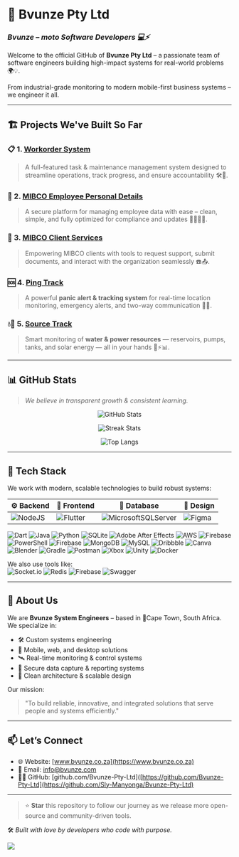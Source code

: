 # 🚀 Bvunze Pty Ltd

### *Bvunze – moto Software Developers 💻⚡️*

Welcome to the official GitHub of **Bvunze Pty Ltd** – a passionate team of software engineers building high-impact systems for real-world problems 🌍💡. 

From industrial-grade monitoring to modern mobile-first business systems – we engineer it all.

---

## 🏗️ Projects We've Built So Far

### 📋 1. [Workorder System](#)
> A full-featured task & maintenance management system designed to streamline operations, track progress, and ensure accountability 🛠️📆.

### 🧾 2. [MIBCO Employee Personal Details](#)
> A secure platform for managing employee data with ease – clean, simple, and fully optimized for compliance and updates 👨‍💼👩‍💼.

### 💬 3. [MIBCO Client Services](#)
> Empowering MIBCO clients with tools to request support, submit documents, and interact with the organization seamlessly ☎️📤.

### 🆘 4. [Ping Track](#)
> A powerful **panic alert & tracking system** for real-time location monitoring, emergency alerts, and two-way communication 📡🚨.

### 💧🔌 5. [Source Track](#)
> Smart monitoring of **water & power resources** — reservoirs, pumps, tanks, and solar energy — all in your hands 🌊⚡📊.

---

## 📊 GitHub Stats

> *We believe in transparent growth & consistent learning.*

<div align="center">

![GitHub Stats](https://github-readme-stats.vercel.app/api?username=Sly-Manyonga&theme=dark&hide_border=true&include_all_commits=true&count_private=true)

![Streak Stats](https://streak-stats.demolab.com/?user=Sly-Manyonga&theme=dark&hide_border=true)

![Top Langs](https://github-readme-stats.vercel.app/api/top-langs/?username=Sly-Manyonga&theme=dark&hide_border=true&layout=compact)

</div>

---

## 🧰 Tech Stack

We work with modern, scalable technologies to build robust systems:

| ⚙️ Backend  | 💙 Frontend  | 💾 Database | 🎨 Design |
|------------|--------------|-------------|-----------|
| ![NodeJS](https://img.shields.io/badge/node.js-6DA55F?style=for-the-badge&logo=node.js&logoColor=white) | ![Flutter](https://img.shields.io/badge/Flutter-%2302569B.svg?style=for-the-badge&logo=Flutter&logoColor=white) | ![MicrosoftSQLServer](https://img.shields.io/badge/Microsoft%20SQL%20Server-CC2927?style=for-the-badge&logo=microsoft%20sql%20server&logoColor=white) | ![Figma](https://img.shields.io/badge/figma-%23F24E1E.svg?style=for-the-badge&logo=figma&logoColor=white) |

![Dart](https://img.shields.io/badge/dart-%230175C2.svg?style=for-the-badge&logo=dart&logoColor=white) ![Java](https://img.shields.io/badge/java-%23ED8B00.svg?style=for-the-badge&logo=openjdk&logoColor=white) ![Python](https://img.shields.io/badge/python-3670A0?style=for-the-badge&logo=python&logoColor=ffdd54) ![SQLite](https://img.shields.io/badge/sqlite-%2307405e.svg?style=for-the-badge&logo=sqlite&logoColor=white) ![Adobe After Effects](https://img.shields.io/badge/Adobe%20After%20Effects-9999FF.svg?style=for-the-badge&logo=Adobe%20After%20Effects&logoColor=white) ![AWS](https://img.shields.io/badge/AWS-%23FF9900.svg?style=for-the-badge&logo=amazon-aws&logoColor=white) ![Firebase](https://img.shields.io/badge/firebase-%23039BE5.svg?style=for-the-badge&logo=firebase) ![PowerShell](https://img.shields.io/badge/PowerShell-%235391FE.svg?style=for-the-badge&logo=powershell&logoColor=white) ![Firebase](https://img.shields.io/badge/firebase-%23039BE5.svg?style=for-the-badge&logo=firebase) ![MongoDB](https://img.shields.io/badge/MongoDB-%234ea94b.svg?style=for-the-badge&logo=mongodb&logoColor=white) ![MySQL](https://img.shields.io/badge/mysql-4479A1.svg?style=for-the-badge&logo=mysql&logoColor=white) ![Dribbble](https://img.shields.io/badge/Dribbble-EA4C89?style=for-the-badge&logo=dribbble&logoColor=white) ![Canva](https://img.shields.io/badge/Canva-%2300C4CC.svg?style=for-the-badge&logo=Canva&logoColor=white) ![Blender](https://img.shields.io/badge/blender-%23F5792A.svg?style=for-the-badge&logo=blender&logoColor=white) ![Gradle](https://img.shields.io/badge/Gradle-02303A.svg?style=for-the-badge&logo=Gradle&logoColor=white) ![Postman](https://img.shields.io/badge/Postman-FF6C37?style=for-the-badge&logo=postman&logoColor=white) ![Xbox](https://img.shields.io/badge/xbox-%23107C10.svg?style=for-the-badge&logo=xbox&logoColor=white) ![Unity](https://img.shields.io/badge/unity-%23000000.svg?style=for-the-badge&logo=unity&logoColor=white) ![Docker](https://img.shields.io/badge/docker-%230db7ed.svg?style=for-the-badge&logo=docker&logoColor=white)

We also use tools like:  
![Socket.io](https://img.shields.io/badge/Socket.io-black?style=for-the-badge&logo=socket.io&badgeColor=010101)
![Redis](https://img.shields.io/badge/redis-%23DD0031.svg?style=for-the-badge&logo=redis&logoColor=white)
![Firebase](https://img.shields.io/badge/firebase-%23039BE5.svg?style=for-the-badge&logo=firebase)
![Swagger](https://img.shields.io/badge/-Swagger-%23Clojure?style=for-the-badge&logo=swagger&logoColor=white) 

---

## 🧠 About Us

We are **Bvunze System Engineers** – based in 📍Cape Town, South Africa. We specialize in:

- 🛠️ Custom systems engineering  
- 📲 Mobile, web, and desktop solutions  
- 🛰️ Real-time monitoring & control systems  
- 🔐 Secure data capture & reporting systems  
- 🧱 Clean architecture & scalable design  

Our mission:  
> "To build reliable, innovative, and integrated solutions that serve people and systems efficiently."

---

## 📫 Let’s Connect

- 🌐 Website: [www.bvunze.co.za](https://www.bvunze.co.za)
- 💌 Email: info@bvunze.com
- 🧑‍💻 GitHub: [github.com/Bvunze-Pty-Ltd]([https://github.com/Bvunze-Pty-Ltd](https://github.com/Sly-Manyonga/Bvunze-Pty-Ltd)

---

> ⭐ **Star** this repository to follow our journey as we release more open-source and community-driven tools.

🛠️ *Built with love by developers who code with purpose.*

[![](https://visitcount.itsvg.in/api?id=Sly-Manyonga&icon=0&color=0)](https://visitcount.itsvg.in)
